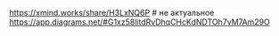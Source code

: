 https://xmind.works/share/H3LxNQ6P   # не актуальное
https://app.diagrams.net/#G1xz58litdRvDhqCHcKdNDTOh7vM7Am29O
